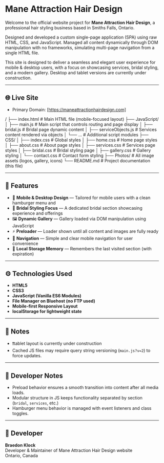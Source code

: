 # Mane Attraction Hair Design

Welcome to the official website project for **Mane Attraction Hair Design**, a professional hair styling business based in Smiths Falls, Ontario.

Designed and developed a custom single-page application (SPA) using raw HTML, CSS, and JavaScript. Managed all content dynamically through DOM manipulation with no frameworks, simulating multi-page navigation from a single HTML file.

This site is designed to deliver a seamless and elegant user experience for mobile & desktop users, with a focus on showcasing services, bridal styling, and a modern gallery. Desktop and tablet versions are currently under construction.

---

## 🌐 Live Site

- Primary Domain: [https://maneattractionhairdesign.com]

/
├── index.html # Main HTML file (mobile-focused layout)
├── JavaScript/
│ ├── main.js # Main script that controls routing and page display
│ ├── bridal.js # Bridal page dynamic content
│ ├── serviceObjects.js # Services content rendered via objects
│ └── ... # Additional script modules
├── CSS/
│ ├── index.css # Global styles
│ ├── home.css # Home page styles
│ ├── about.css # About page styles
│ ├── services.css # Services page styles
│ ├── bridal.css # Bridal styling page
│ ├── gallery.css # Gallery styling
│ └── contact.css # Contact form styling
├── Photos/ # All image assets (logos, gallery, icons)
└── README.md # Project documentation (this file)

---

## 📱 Features

- 📱 **Mobile & Desktop Design** — Tailored for mobile users with a clean hamburger menu and
- 💇 **Bridal Styling Focus** — A dedicated bridal section showcasing experience and offerings
- 🖼️ **Dynamic Gallery** — Gallery loaded via DOM manipulation using JavaScript
- ⚡ **Preloader** — Loader shown until all content and images are fully ready
- 📌 **Navigation** — Simple and clear mobile navigation for user convenience
- 🧠 **Local Storage Memory** — Remembers the last visited section (with expiration)

---

## ⚙️ Technologies Used

- **HTML5**
- **CSS3**
- **JavaScript (Vanilla ES6 Modules)**
- **File Manager on Bluehost (no FTP used)**
- **Mobile-first Responsive Layout**
- **localStorage for lightweight state**

---

## 🚧 Notes

- ❗tablet layout is currently under construction
- Cached JS files may require query string versioning (`main.js?v=2`) to force updates.

---

## 🧠 Developer Notes

- Preload behavior ensures a smooth transition into content after all media loads.
- Modular structure in JS keeps functionality separated by section (`bridal`, `services`, etc.)
- Hamburger menu behavior is managed with event listeners and class toggles.

---

## 👤 Developer

**Braedon Klock**  
Developer & Maintainer of Mane Attraction Hair Design website  
Ontario, Canada
